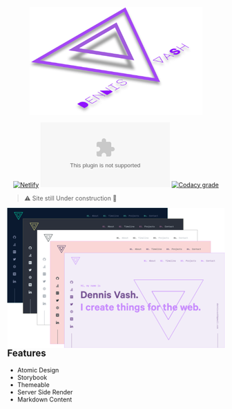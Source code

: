 <div align="center">

<img src="assets/3DLogo.svg" alt="3dLogo" style="width: 400px;">

[![Netlify](https://img.shields.io/netlify/a854a375-dea6-4ea8-8cf9-6273fc75c75c?color=9013FE&style=for-the-badge)](https://app.netlify.com/sites/dennisvash/deploys) ![GitHub package.json version](https://img.shields.io/github/package-json/v/denvash/dennisvash.com?color=%23A641FE&style=for-the-badge) [![Codacy grade](https://img.shields.io/codacy/grade/c4a2d7f66e6c4955b7ef136efa8ad7ea?color=%23BF77FE&style=for-the-badge)](https://www.codacy.com/manual/denvash/dennisvash.com?utm_source=github.com&utm_medium=referral&utm_content=denvash/dennisvash.com&utm_campaign=Badge_Grade)

</div>

> ⚠️ Site still Under construction 🚧

<img  src="assets/ThemesSS.png" alt="3dLogo" align="right">

## Features

- Atomic Design
- Storybook
- Themeable
- Server Side Render
- Markdown Content
